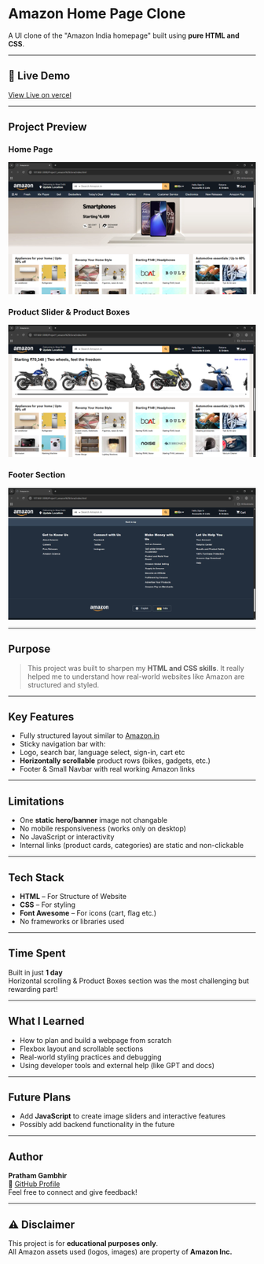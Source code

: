 # Amazon Home Page Clone

A UI clone of the "Amazon India homepage" built using **pure HTML and CSS**.  

---

## 🔗 Live Demo

 [View Live on vercel](https://amazon-homepage-clone-mu.vercel.app/)

---

##  Project Preview

###  Home Page
![Amazon Home Page Clone Screenshot](images/homepage_ss.png)

###  Product Slider & Product Boxes
![Product Slider & Product Boxes Screenshot](images/slider_ss.png)

###  Footer Section
![Footer Screenshot](images/footer_ss.png)


---

## Purpose

> This project was built to sharpen my **HTML and CSS skills**. It really helped me to understand how real-world websites like Amazon are structured and styled.

---

## Key Features

-  Fully structured layout similar to [Amazon.in](https://www.amazon.in)
-  Sticky navigation bar with:
  - Logo, search bar, language select, sign-in, cart etc
-  **Horizontally scrollable** product rows (bikes, gadgets, etc.)
-  Footer & Small Navbar with real working Amazon links 

---

##  Limitations

-  One **static hero/banner** image not changable
-  No mobile responsiveness (works only on desktop)
-  No JavaScript or interactivity
-  Internal links (product cards, categories) are static and non-clickable

---

##  Tech Stack

- **HTML** – For Structure of Website
- **CSS** – For styling
- **Font Awesome** – For icons (cart, flag etc.)
- No frameworks or libraries used

---

##  Time Spent

 Built in just **1 day**  
 Horizontal scrolling & Product Boxes section was the most challenging but rewarding part!

---

##  What I Learned

- How to plan and build a webpage from scratch
- Flexbox layout and scrollable sections
- Real-world styling practices and debugging
- Using developer tools and external help (like GPT and docs)

---

##  Future Plans

-  Add **JavaScript** to create image sliders and interactive features
-  Possibly add backend functionality in the future

---

##  Author

**Pratham Gambhir**  
📎 [GitHub Profile](https://github.com/prathamgambhir)  
  Feel free to connect and give feedback!

---

## ⚠️ Disclaimer

This project is for **educational purposes only**.  
All Amazon assets used (logos, images) are property of **Amazon Inc.**

